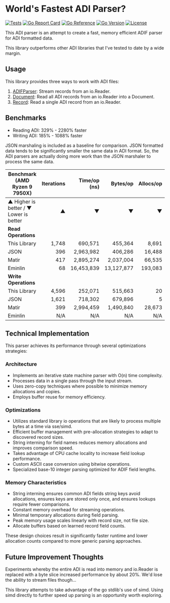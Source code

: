 # World's Fastest ADI Parser?

[![Tests](https://github.com/hamradiolog-net/adif/actions/workflows/test.yml/badge.svg)](https://github.com/hamradiolog-net/adif/actions/workflows/test.yml)
[![Go Report Card](https://goreportcard.com/badge/github.com/hamradiolog-net/adif)](https://goreportcard.com/report/github.com/hamradiolog-net/adif)
[![Go Reference](https://pkg.go.dev/badge/github.com/hamradiolog-net/adif.svg)](https://pkg.go.dev/github.com/hamradiolog-net/adif)
[![Go Version](https://img.shields.io/github/go-mod/go-version/hamradiolog-net/adif)](https://github.com/hamradiolog-net/adif/blob/main/go.mod)
[![License](https://img.shields.io/github/license/hamradiolog-net/adif)](https://github.com/hamradiolog-net/adif/blob/main/LICENSE)

This ADI parser is an attempt to create a fast, memory efficient ADIF parser for ADI formatted data.

This library outperforms other ADI libraries that I've tested to date by a wide margin.

## Usage

This library provides three ways to work with ADI files:

1) [ADIFParser](./examples/parser_test.go): Stream records from an io.Reader.
2) [Document](./examples/document_test.go): Read all ADI records from an io.Reader into a Document.
3) [Record](./examples/record_test.go): Read a single ADI record from an io.Reader.

## Benchmarks

- Reading ADI: 329% - 2280% faster
- Writing ADI: 185% - 1088% faster

JSON marshaling is included as a baseline for comparison.
JSON formatted data tends to be significantly smaller the same data in ADI format.
So, the ADI parsers are actually doing more work than the JSON marshaler to process the same data.

| Benchmark  (AMD Ryzen 9 7950X)             | Iterations | Time/op (ns) | Bytes/op    | Allocs/op |
|--------------------------------------------|----------:|-------------:|------------:|-----------:|
| ▲ Higher is better / ▼ Lower is better     |         ▲ |            ▼ |           ▼ |          ▼ |
| **Read Operations**                        |           |              |             |            |
| This Library                               |     1,748 |      690,571 |     455,364 |      8,691 |
| JSON                                       |       396 |    2,963,982 |     406,286 |     16,488 |
| Matir                                      |       417 |    2,895,274 |   2,037,004 |     66,535 |
| Eminlin                                    |        68 |   16,453,839 |  13,127,877 |    193,083 |
| **Write Operations**                       |           |              |             |            |
| This Library                               |     4,596 |      252,071 |     515,663 |         20 |
| JSON                                       |     1,621 |      718,302 |     679,896 |          5 |
| Matir                                      |       399 |    2,994,459 |   1,490,840 |     28,673 |
| Eminlin                                    |       N/A |          N/A |         N/A |        N/A |

## Technical Implementation

This parser achieves its performance through several optimizations strategies:

### Architecture

- Implements an iterative state machine parser with O(n) time complexity.
- Processes data in a single pass through the input stream.
- Uses zero-copy techniques where possible to minimize memory allocations and copies.
- Employs buffer reuse for memory efficiency.

### Optimizations

- Utilizes standard library io operations that are likely to process multiple bytes at a time via sse/simd.
- Efficient buffer management with pre-allocation strategies to adapt to discovered record sizes.
- String interning for field names reduces memory allocations and improves comparison speed.
- Takes advantage of CPU cache locality to increase field lookup performance.
- Custom ASCII case conversion using bitwise operations.
- Specialized base-10 integer parsing optimized for ADIF field lengths.

### Memory Characteristics

- String interning ensures common ADI fields string keys avoid allocations, ensures keys are stored only once, and ensures lookups require fewer comparisons.
- Constant memory overhead for streaming operations.
- Minimal temporary allocations during field parsing.
- Peak memory usage scales linearly with record size, not file size.
- Allocate buffers based on learned record field counts.

These design choices result in significantly faster runtime and lower allocation counts compared to more generic parsing approaches.

## Future Improvement Thoughts

Experiments whereby the entire ADI is read into memory and io.Reader is replaced with a byte slice increased performance by about 20%.
We'd lose the ability to stream files though...

This library attempts to take advantage of the go stdlib's use of simd.
Using simd directly to further speed up parsing is an opportunity worth exploring.
